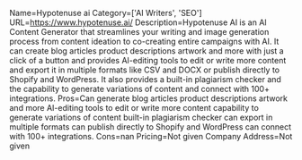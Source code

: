 Name=Hypotenuse ai
Category=['AI Writers', 'SEO']
URL=https://www.hypotenuse.ai/
Description=Hypotenuse AI is an AI Content Generator that streamlines your writing and image generation process from content ideation to co-creating entire campaigns with AI. It can create blog articles product descriptions artwork and more with just a click of a button and provides AI-editing tools to edit or write more content and export it in multiple formats like CSV and DOCX or publish directly to Shopify and WordPress. It also provides a built-in plagiarism checker and the capability to generate variations of content and connect with 100+ integrations.
Pros=Can generate blog articles product descriptions artwork and more AI-editing tools to edit or write more content capability to generate variations of content built-in plagiarism checker can export in multiple formats can publish directly to Shopify and WordPress can connect with 100+ integrations.
Cons=nan
Pricing=Not given
Company Address=Not given
